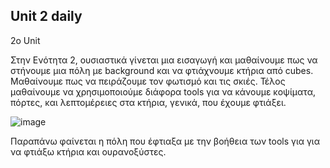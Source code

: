## Unit 2 daily
2ο  Unit

Στην Ενότητα 2, ουσιαστικά γίνεται μια εισαγωγή και μαθαίνουμε πως να στήνουμε μια πόλη με background και να φτιάχνουμε κτήρια από cubes. Μαθαίνουμε πως να πειράζουμε τον φωτισμό και τις σκιές. Τέλος μαθαίνουμε να χρησιμοποιούμε διάφορα tools για να κάνουμε κοψίματα, πόρτες, και λεπτομέρειες στα κτήρια, γενικά, που έχουμε φτιάξει.


![image](https://user-images.githubusercontent.com/46854165/227634158-fb394fbf-65d0-40dd-b6b4-27f0a4c0a231.png)

Παραπάνω φαίνεται η πόλη που έφτιαξα με την βοήθεια των tools για για να φτιάξω κτήρια και ουρανοξύστες.

